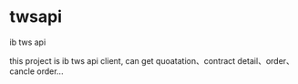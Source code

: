 # twsapi
ib tws api

this project is ib tws api client, can get quoatation、contract detail、order、cancle order...

